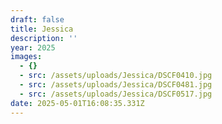 ```yaml
---
draft: false
title: Jessica
description: ''
year: 2025
images:
  - {}
  - src: /assets/uploads/Jessica/DSCF0410.jpg
  - src: /assets/uploads/Jessica/DSCF0481.jpg
  - src: /assets/uploads/Jessica/DSCF0517.jpg
date: 2025-05-01T16:08:35.331Z
---
```


